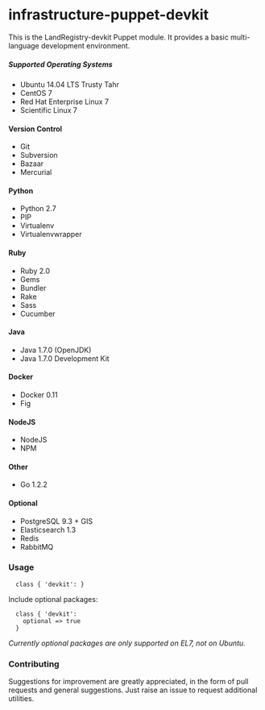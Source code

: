 infrastructure-puppet-devkit
=============================

This is the LandRegistry-devkit Puppet module. It provides a basic multi-language development environment.

##### Supported Operating Systems
* Ubuntu 14.04 LTS Trusty Tahr
* CentOS 7
* Red Hat Enterprise Linux 7
* Scientific Linux 7

#### Version Control

* Git
* Subversion
* Bazaar
* Mercurial

#### Python

* Python 2.7
* PIP
* Virtualenv
* Virtualenvwrapper

#### Ruby

* Ruby 2.0
* Gems
* Bundler
* Rake
* Sass
* Cucumber

#### Java

* Java 1.7.0 (OpenJDK)
* Java 1.7.0 Development Kit

#### Docker

* Docker 0.11
* Fig

#### NodeJS

* NodeJS
* NPM

#### Other

* Go 1.2.2

#### Optional

* PostgreSQL 9.3 + GIS
* Elasticsearch 1.3
* Redis
* RabbitMQ


### Usage

```puppet
  class { 'devkit': }
```

Include optional packages:
```puppet
  class { 'devkit': 
    optional => true
  }
```
*Currently optional packages are only supported on EL7, not on Ubuntu.*

### Contributing
Suggestions for improvement are greatly appreciated, in the form of pull requests and general suggestions. Just raise an issue to request additional utilities.
